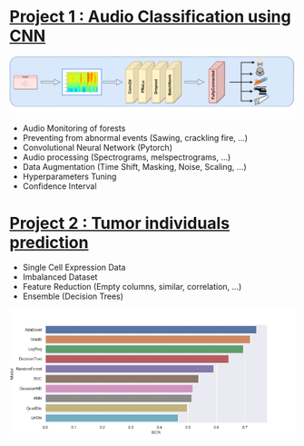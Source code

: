 # [Project 1 : Audio Classification using CNN](https://github.com/martinflor/CNN-ESC50Dataset)
![](images/schema1__1_-removebg-preview.png)
- Audio Monitoring of forests
- Preventing from abnormal events (Sawing, crackling fire, ...)
- Convolutional Neural Network (Pytorch)
- Audio processing (Spectrograms, melspectrograms, ...)
- Data Augmentation (Time Shift, Masking, Noise, Scaling, ...)
- Hyperparameters Tuning
- Confidence Interval




# [Project 2 : Tumor individuals prediction](https://github.com/martinflor/Single-cell-expression)
- Single Cell Expression Data
- Imbalanced Dataset
- Feature Reduction (Empty columns, similar, correlation, ...)
- Ensemble (Decision Trees)

![](images/BCR-classifiers.png)
